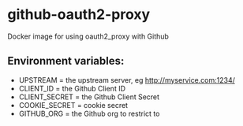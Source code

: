 # github-oauth2-proxy
Docker image for using oauth2_proxy with Github

## Environment variables:

- UPSTREAM = the upstream server, eg http://myservice.com:1234/
- CLIENT_ID = the Github Client ID
- CLIENT_SECRET = the Github Client Secret
- COOKIE_SECRET = cookie secret
- GITHUB_ORG = the Github org to restrict to
